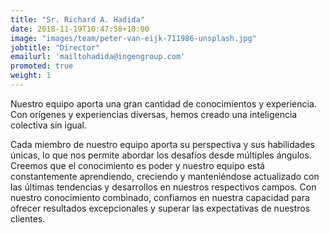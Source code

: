 ```yaml
---
title: "Sr. Richard A. Hadida"
date: 2018-11-19T10:47:58+10:00
image: "images/team/peter-van-eijk-711986-unsplash.jpg"
jobtitle: "Director"
emailurl: 'mailtohadida@ingengroup.com'
promoted: true
weight: 1
---
```


Nuestro equipo aporta una gran cantidad de conocimientos y experiencia. Con orígenes y experiencias diversas, hemos creado una inteligencia colectiva sin igual.

Cada miembro de nuestro equipo aporta su perspectiva y sus habilidades únicas, lo que nos permite abordar los desafíos desde múltiples ángulos. Creemos que el conocimiento es poder y nuestro equipo está constantemente aprendiendo, creciendo y manteniéndose actualizado con las últimas tendencias y desarrollos en nuestros respectivos campos. Con nuestro conocimiento combinado, confiamos en nuestra capacidad para ofrecer resultados excepcionales y superar las expectativas de nuestros clientes.